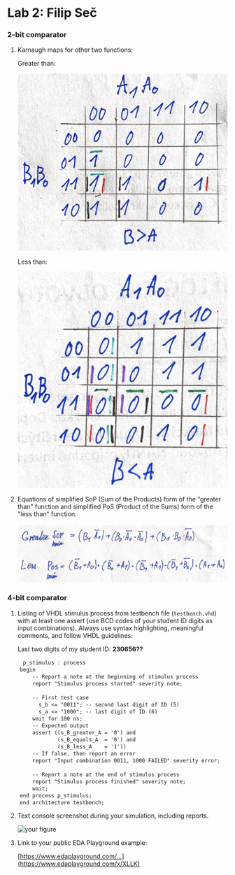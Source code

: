 Lab 2: Filip Seč
================

### 2-bit comparator

1.  Karnaugh maps for other two functions:

    Greater than:

    ![K-maps](images/B%20greater%20than%20A.png)

    Less than:

    ![K-maps](images/B%20smaller%20than%20A.png)

2.  Equations of simplified SoP (Sum of the Products) form of the
    "greater than" function and simplified PoS (Product of the Sums)
    form of the "less than" function.

    ![Logic functions](images/SOP.png)

### 4-bit comparator

1.  Listing of VHDL stimulus process from testbench file
    (`testbench.vhd`) with at least one assert (use BCD codes of your
    student ID digits as input combinations). Always use syntax
    highlighting, meaningful comments, and follow VHDL guidelines:

    Last two digits of my student ID: **230656??**

``` {.vhdl}
     p_stimulus : process
    begin
        -- Report a note at the beginning of stimulus process
        report "Stimulus process started" severity note;

        -- First test case
          s_b <= "0011"; -- second last digit of ID (5)
          s_a <= "1000"; -- last digit of ID (6)
        wait for 100 ns;
        -- Expected output
        assert ((s_B_greater_A = '0') and
                (s_B_equals_A  = '0') and
                (s_B_less_A    = '1'))
        -- If false, then report an error
        report "Input combination 0011, 1000 FAILED" severity error;

        -- Report a note at the end of stimulus process
        report "Stimulus process finished" severity note;
        wait;
    end process p_stimulus;
    end architecture testbench;
```

2.  Text console screenshot during your simulation, including reports.

    ![your figure](fail.png)

3.  Link to your public EDA Playground example:

    [https://www.edaplayground.com/...](https://www.edaplayground.com/x/XLLK)

